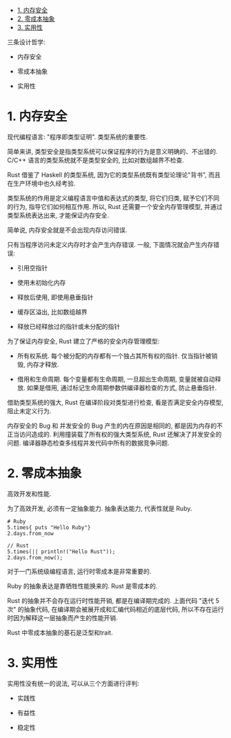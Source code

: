 
<!-- @import "[TOC]" {cmd="toc" depthFrom=1 depthTo=6 orderedList=false} -->

<!-- code_chunk_output -->

- [1. 内存安全](#1-内存安全)
- [2. 零成本抽象](#2-零成本抽象)
- [3. 实用性](#3-实用性)

<!-- /code_chunk_output -->

三条设计哲学:

* 内存安全

* 零成本抽象

* 实用性

# 1. 内存安全

现代编程语言: "程序即类型证明". 类型系统的重要性.

简单来讲, 类型安全是指类型系统可以保证程序的行为是意义明确的、不出错的. C/C++ 语言的类型系统就不是类型安全的, 比如对数组越界不检查.

Rust 借鉴了 Haskell 的类型系统, 因为它的类型系统既有类型论理论"背书", 而且在生产环境中也久经考验.

类型系统的作用是定义编程语言中值和表达式的类型, 将它们归类, 赋予它们不同的行为, 指导它们如何相互作用. 所以, Rust 还需要一个安全内存管理模型, 并通过类型系统表达出来, 才能保证内存安全.

简单说, 内存安全就是不会出现内存访问错误.

只有当程序访问未定义内存时才会产生内存错误. 一般, 下面情况就会产生内存错误:

* 引用空指针

* 使用未初始化内存

* 释放后使用, 即使用悬垂指针

* 缓存区溢出, 比如数组越界

* 释放已经释放过的指针或未分配的指针

为了保证内存安全, Rust 建立了严格的安全内存管理模型:

* 所有权系统. 每个被分配的内存都有一个独占其所有权的指针. 仅当指针被销毁, 内存才释放.

* 借用和生命周期. 每个变量都有生命周期, 一旦超出生命周期, 变量就被自动释放. 如果是借用, 通过标记生命周期参数供编译器检查的方式, 防止悬垂指针.

借助类型系统的强大, Rust 在编译阶段对类型进行检查, 看是否满足安全内存模型, 阻止未定义行为.

内存安全的 Bug 和 并发安全的 Bug 产生的内在原因是相同的, 都是因为内存的不正当访问造成的. 利用撞装载了所有权的强大类型系统, Rust 还解决了并发安全的问题. 编译器静态检查多线程并发代码中所有的数据竞争问题.

# 2. 零成本抽象

高效开发和性能.

为了高效开发, 必须有一定抽象能力. 抽象表达能力, 代表性就是 Ruby.

```
# Ruby
5.times{ puts "Hello Ruby"}
2.days.from_now

// Rust
5.times(|| println!("Hello Rust"));
2.days.from_now();
```

对于一门系统级编程语言, 运行时零成本是非常重要的.

Ruby 的抽象表达是靠牺牲性能换来的. Rust 是零成本的.

Rust 的抽象并不会存在运行时性能开销, 都是在编译期完成的. 上面代码 "迭代 5 次" 的抽象代码, 在编译期会被展开成和汇编代码相近的底层代码, 所以不存在运行时因为解释这一层抽象而产生的性能开销.

Rust 中零成本抽象的基石是泛型和trait.

# 3. 实用性

实用性没有统一的说法, 可以从三个方面进行评判:

* 实践性

* 有益性

* 稳定性

